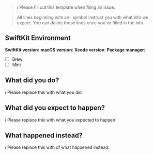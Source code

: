 > ℹ Please fill out this template when filing an issue.

> All lines beginning with an ℹ symbol instruct you with what info we expect. You can delete those lines once you've filled in the info.

## SwiftKit Environment

**SwiftKit version:**
**macOS version:**
**Xcode version:**
**Package manager:**
- [ ] Brew
- [ ] Mint

## What did you do?

ℹ Please replace this with what you did.

## What did you expect to happen?

ℹ Please replace this with what you expected to happen.

## What happened instead?

ℹ Please replace this with of what happened instead.
